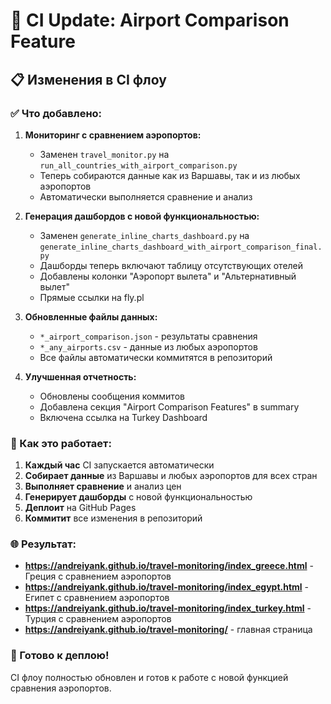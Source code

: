 # 🛫 CI Update: Airport Comparison Feature

## 📋 Изменения в CI флоу

### ✅ Что добавлено:

1. **Мониторинг с сравнением аэропортов:**
   - Заменен `travel_monitor.py` на `run_all_countries_with_airport_comparison.py`
   - Теперь собираются данные как из Варшавы, так и из любых аэропортов
   - Автоматически выполняется сравнение и анализ

2. **Генерация дашбордов с новой функциональностью:**
   - Заменен `generate_inline_charts_dashboard.py` на `generate_inline_charts_dashboard_with_airport_comparison_final.py`
   - Дашборды теперь включают таблицу отсутствующих отелей
   - Добавлены колонки "Аэропорт вылета" и "Альтернативный вылет"
   - Прямые ссылки на fly.pl

3. **Обновленные файлы данных:**
   - `*_airport_comparison.json` - результаты сравнения
   - `*_any_airports.csv` - данные из любых аэропортов
   - Все файлы автоматически коммитятся в репозиторий

4. **Улучшенная отчетность:**
   - Обновлены сообщения коммитов
   - Добавлена секция "Airport Comparison Features" в summary
   - Включена ссылка на Turkey Dashboard

### 🔄 Как это работает:

1. **Каждый час** CI запускается автоматически
2. **Собирает данные** из Варшавы и любых аэропортов для всех стран
3. **Выполняет сравнение** и анализ цен
4. **Генерирует дашборды** с новой функциональностью
5. **Деплоит** на GitHub Pages
6. **Коммитит** все изменения в репозиторий

### 🌐 Результат:

- **https://andreiyank.github.io/travel-monitoring/index_greece.html** - Греция с сравнением аэропортов
- **https://andreiyank.github.io/travel-monitoring/index_egypt.html** - Египет с сравнением аэропортов  
- **https://andreiyank.github.io/travel-monitoring/index_turkey.html** - Турция с сравнением аэропортов
- **https://andreiyank.github.io/travel-monitoring/** - главная страница

### 🚀 Готово к деплою!

CI флоу полностью обновлен и готов к работе с новой функцией сравнения аэропортов.
